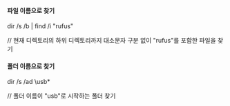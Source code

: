 #### 파일 이름으로 찾기

  dir /s /b | find /i "rufus"
  
// 현재 디렉토리의 하위 디렉토리까지 대소문자 구분 없이 "rufus"를 포함한 파일을 찾기
  
#### 폴더 이름으로 찾기

  dir /s /ad \usb*
  
// 폴더 이름이 "usb"로 시작하는 폴더 찾기
